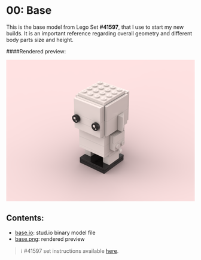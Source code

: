 # 00: Base

This is the base model from Lego Set **#41597**, that I use to start my new builds. It is an important reference regarding overall geometry and different body parts size and height.  

####Rendered preview:

![Preview](base.png)

## Contents:

- [base.io](base.io): stud.io binary model file
- [base.png](base.png): rendered preview


> ℹ️ #41597 set instructions available [here](https://www.lego.com/en-my/service/buildinginstructions/search?initialsearch=41597#?text=41597).
